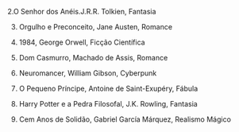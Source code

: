 2.O Senhor dos Anéis.J.R.R. Tolkien, Fantasia

3. Orgulho e Preconceito, Jane Austen, Romance

4. 1984, George Orwell, Ficção Científica

5. Dom Casmurro, Machado de Assis, Romance

6. Neuromancer, William Gibson, Cyberpunk

7. O Pequeno Príncipe, Antoine de Saint-Exupéry, Fábula

8. Harry Potter e a Pedra Filosofal, J.K. Rowling, Fantasia

9. Cem Anos de Solidão, Gabriel García Márquez, Realismo Mágico
